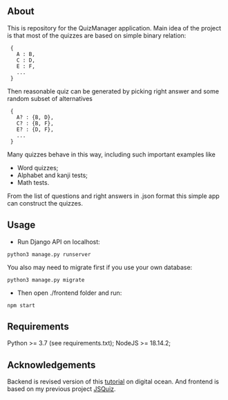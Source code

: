 ## About
This is repository for the QuizManager application.
Main idea of the project is that most of the quizzes are based on simple binary relation:
```
 { 
   A : B,
   C : D,
   E : F, 
   ...
 } 
```
Then reasonable quiz can be generated by picking right answer and some random subset of alternatives
```
 {
   A? : {B, D},
   C? : {B, F},
   E? : {D, F},
   ...
 }
```
Many quizzes behave in this way, including such important examples like
- Word quizzes;
- Alphabet and kanji tests;
- Math tests.

From the list of questions and right answers in .json format this simple app can construct the quizzes.

## Usage
- Run Django API on localhost:
```
python3 manage.py runserver
```
You also may need to migrate first if you use your own database:
```
python3 manage.py migrate
```
- Then open ./frontend folder and run:
```
npm start
```

## Requirements
Python >= 3.7 (see requirements.txt);
NodeJS >= 18.14.2;

## Acknowledgements
Backend is revised version of this [tutorial](https://github.com/techiediaries/django-react)
on digital ocean. And frontend is based on my previous project [JSQuiz](https://github.com/mihael-tunik/JSQuiz).
